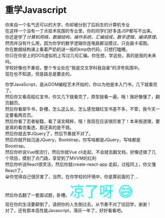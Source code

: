 # 重学Javascript
<p>
你来自一个名气还可以的大学，你却被分到了后妈生的计算机专业<br>
在这样一个没有一丁点技术氛围的专业里，你的同学们好多连JSP都写不出来。<br>
你还是学了<em>计算机网络，数据结构，操作系统，汇编组成，数字逻辑，编译原理。</em><br>
然而并没有什么用，因为你学的数字逻辑你连电路都没摸过，只会画卡诺图。<br>
你在数据结构课上看着严奶奶谜一般的kmp伪代码，只想打瞌睡。<br>
你只在你安上的DOS虚拟机上写过几句汇编。你在想，学这些，真的是我的未来吗。<br>
学校好像也不重视，整个专业处在“我是交叉学科我自豪”的浮夸氛围中。<br>
现在也不知道，但是路总是要走的。
</p>
<p>
你学JavaScript，是从DOM编程艺术开始的，你以为他是本入门书，几下就看完了。<br>
然后你又看高程红宝书，你又几下就看完了，原型链看一遍，哦！我好像懂了，翻页翻页。<br>
然后你看犀牛书，卧槽，怎么这么长，怎么感觉跟红宝书差不多，不管，我今天一定要看两百页。<br>
然后你看了忍者秘籍，看了语言精粹，哦！我现在应该很厉害了！本来按道理，要是真的看完看透，那还真的是不错。<br>
然后你就去学JQuery了，然后节奏就不对了。<br>
然后你就开始沉迷JQuery，Bootstrap，你写啥都是JQuery，写啥都是Boostrap。<br>
然后你听说Vue很流行，然后你就Vue cli走起，不会就去翻文档，好像还做了几个项目，摸到了点门路，享受到了MVVM的红利<br>
然后你听说React很灵活，然后你就create-react-app 走起，过程同上，你又懂React了。<br>
😀你觉得自己很厉害了，当然，在你学校的环境中，你是算前面的了...<br>
然后你去翻了一套面试题，卧槽。<font size=72 color=#00ffff>凉了呀 😅</font><br>
现在你的生活要颠倒了，请把你的人生倒过去，从节奏不对了往回学，谢谢！<br>
对了，还有那本高性能Javascript，落灰一年了，好好看看吧。<br>
</p>

